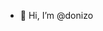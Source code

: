 - 👋 Hi, I’m @donizo

<!---
donizo/donizo is a ✨ special ✨ repository because its `README.md` (this file) appears on your GitHub profile.
You can click the Preview link to take a look at your changes.
--->
